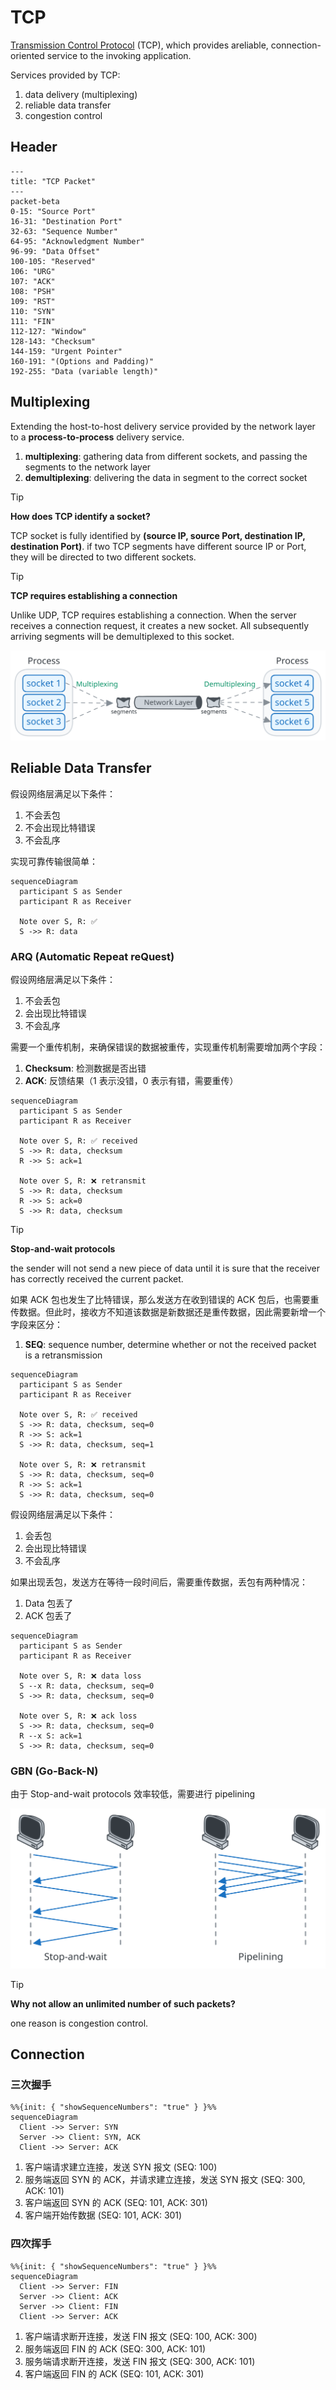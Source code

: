 # TCP

[Transmission Control Protocol](https://datatracker.ietf.org/doc/html/rfc9293) (TCP), which provides areliable, connection-oriented service to the invoking application.

Services provided by TCP:

1. data delivery (multiplexing)
2. reliable data transfer
3. congestion control

## Header

```mermaid
---
title: "TCP Packet"
---
packet-beta
0-15: "Source Port"
16-31: "Destination Port"
32-63: "Sequence Number"
64-95: "Acknowledgment Number"
96-99: "Data Offset"
100-105: "Reserved"
106: "URG"
107: "ACK"
108: "PSH"
109: "RST"
110: "SYN"
111: "FIN"
112-127: "Window"
128-143: "Checksum"
144-159: "Urgent Pointer"
160-191: "(Options and Padding)"
192-255: "Data (variable length)"
```

## Multiplexing

Extending the host-to-host delivery service provided by the network layer to a **process-to-process** delivery service.

1. **multiplexing**: gathering data from different sockets, and passing the segments to the network layer
2. **demultiplexing**: delivering the data in segment to the correct socket

> [!TIP]
>
> **How does TCP identify a socket?**
>
> TCP socket is fully identified by **(source IP, source Port, destination IP, destination Port)**. if two TCP segments have different source IP or Port, they will be directed to two different sockets.

> [!TIP]
>
> **TCP requires establishing a connection**
>
> Unlike UDP, TCP requires establishing a connection. When the server receives a connection request, it creates a new socket. All subsequently arriving segments will be demultiplexed to this socket.

![multiplexing](../imgs/network-udp-multiplexing.svg)

## Reliable Data Transfer

假设网络层满足以下条件：

1. 不会丢包
2. 不会出现比特错误
3. 不会乱序

实现可靠传输很简单：

```mermaid
sequenceDiagram
  participant S as Sender
  participant R as Receiver

  Note over S, R: ✅
  S ->> R: data
```

### ARQ (Automatic Repeat reQuest)

假设网络层满足以下条件：

1. 不会丢包
2. 会出现比特错误
3. 不会乱序

需要一个重传机制，来确保错误的数据被重传，实现重传机制需要增加两个字段：

1. **Checksum**: 检测数据是否出错
2. **ACK**: 反馈结果（1 表示没错，0 表示有错，需要重传）

```mermaid
sequenceDiagram
  participant S as Sender
  participant R as Receiver

  Note over S, R: ✅ received
  S ->> R: data, checksum
  R ->> S: ack=1

  Note over S, R: ❌ retransmit
  S ->> R: data, checksum
  R ->> S: ack=0
  S ->> R: data, checksum
```

> [!TIP]
>
> **Stop-and-wait protocols**
>
> the sender will not send a new piece of data until it is sure that the receiver has correctly received the current packet.

如果 ACK 包也发生了比特错误，那么发送方在收到错误的 ACK 包后，也需要重传数据。但此时，接收方不知道该数据是新数据还是重传数据，因此需要新增一个字段来区分：

1. **SEQ**: sequence number, determine whether or not the received packet is a retransmission

```mermaid
sequenceDiagram
  participant S as Sender
  participant R as Receiver

  Note over S, R: ✅ received
  S ->> R: data, checksum, seq=0
  R ->> S: ack=1
  S ->> R: data, checksum, seq=1

  Note over S, R: ❌ retransmit
  S ->> R: data, checksum, seq=0
  R ->> S: ack=1
  S ->> R: data, checksum, seq=0
```

假设网络层满足以下条件：

1. 会丢包
2. 会出现比特错误
3. 不会乱序

如果出现丢包，发送方在等待一段时间后，需要重传数据，丢包有两种情况：

1. Data 包丢了
2. ACK 包丢了

```mermaid
sequenceDiagram
  participant S as Sender
  participant R as Receiver

  Note over S, R: ❌ data loss
  S --x R: data, checksum, seq=0
  S ->> R: data, checksum, seq=0

  Note over S, R: ❌ ack loss
  S ->> R: data, checksum, seq=0
  R --x S: ack=1
  S ->> R: data, checksum, seq=0
```

### GBN (Go-Back-N)

由于 Stop-and-wait protocols 效率较低，需要进行 pipelining

![pipelining](../imgs/network-tcp-pipelining.svg)

> [!TIP]
>
> **Why not allow an unlimited number of such packets?**
>
> one reason is congestion control.

## Connection

### 三次握手

```mermaid
%%{init: { "showSequenceNumbers": "true" } }%%
sequenceDiagram
  Client ->> Server: SYN
  Server ->> Client: SYN, ACK
  Client ->> Server: ACK
```

1. 客户端请求建立连接，发送 SYN 报文 (SEQ: 100)
2. 服务端返回 SYN 的 ACK，并请求建立连接，发送 SYN 报文 (SEQ: 300, ACK: 101)
3. 客户端返回 SYN 的 ACK (SEQ: 101, ACK: 301)
4. 客户端开始传数据 (SEQ: 101, ACK: 301)

### 四次挥手

```mermaid
%%{init: { "showSequenceNumbers": "true" } }%%
sequenceDiagram
  Client ->> Server: FIN
  Server ->> Client: ACK
  Server ->> Client: FIN
  Client ->> Server: ACK
```

1. 客户端请求断开连接，发送 FIN 报文 (SEQ: 100, ACK: 300)
2. 服务端返回 FIN 的 ACK (SEQ: 300, ACK: 101)
3. 服务端请求断开连接，发送 FIN 报文 (SEQ: 300, ACK: 101)
4. 客户端返回 FIN 的 ACK (SEQ: 101, ACK: 301)
